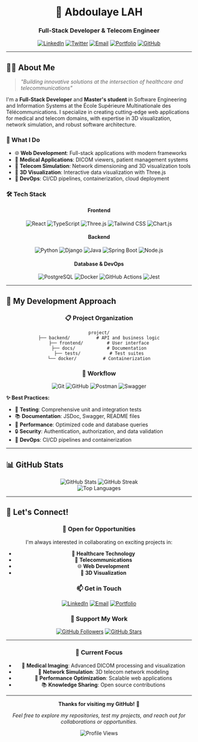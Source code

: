 <div align="center">
  
  # 🚀 Abdoulaye LAH
  
  ### Full-Stack Developer & Telecom Engineer
  
  [![LinkedIn](https://img.shields.io/badge/LinkedIn-0A66C2?style=for-the-badge&logo=linkedin&logoColor=white)](https://linkedin.com/in/ton-profil)
  [![Twitter](https://img.shields.io/badge/Twitter-1DA1F2?style=for-the-badge&logo=twitter&logoColor=white)](https://x.com/ton-profil)
  [![Email](https://img.shields.io/badge/Email-EA4335?style=for-the-badge&logo=gmail&logoColor=white)](mailto:ton.email@example.com)
  [![Portfolio](https://img.shields.io/badge/Portfolio-FF6B35?style=for-the-badge&logo=web&logoColor=white)](https://pycrafted.github.io)
  [![GitHub](https://img.shields.io/badge/GitHub-181717?style=for-the-badge&logo=github&logoColor=white)](https://github.com/pycrafted)
</div>

---

## 👨‍💻 About Me

> *"Building innovative solutions at the intersection of healthcare and telecommunications"*

I'm a **Full-Stack Developer** and **Master's student** in Software Engineering and Information Systems at the École Supérieure Multinationale des Télécommunications. I specialize in creating cutting-edge web applications for medical and telecom domains, with expertise in 3D visualization, network simulation, and robust software architecture.

### 🎯 What I Do
- 🌐 **Web Development**: Full-stack applications with modern frameworks
- 🏥 **Medical Applications**: DICOM viewers, patient management systems
- 📡 **Telecom Simulation**: Network dimensioning and 3D visualization tools
- 🎨 **3D Visualization**: Interactive data visualization with Three.js
- 🚀 **DevOps**: CI/CD pipelines, containerization, cloud deployment

### 🛠️ Tech Stack

<div align="center">
  
  #### Frontend
  ![React](https://img.shields.io/badge/React-20232A?style=for-the-badge&logo=react&logoColor=61DAFB)
  ![TypeScript](https://img.shields.io/badge/TypeScript-007ACC?style=for-the-badge&logo=typescript&logoColor=white)
  ![Three.js](https://img.shields.io/badge/Three.js-000000?style=for-the-badge&logo=three.js&logoColor=white)
  ![Tailwind CSS](https://img.shields.io/badge/Tailwind_CSS-38B2AC?style=for-the-badge&logo=tailwind-css&logoColor=white)
  ![Chart.js](https://img.shields.io/badge/Chart.js-FF6384?style=for-the-badge&logo=chart.js&logoColor=white)
  
  #### Backend
  ![Python](https://img.shields.io/badge/Python-3776AB?style=for-the-badge&logo=python&logoColor=white)
  ![Django](https://img.shields.io/badge/Django-092E20?style=for-the-badge&logo=django&logoColor=white)
  ![Java](https://img.shields.io/badge/Java-ED8B00?style=for-the-badge&logo=openjdk&logoColor=white)
  ![Spring Boot](https://img.shields.io/badge/Spring_Boot-6DB33F?style=for-the-badge&logo=spring&logoColor=white)
  ![Node.js](https://img.shields.io/badge/Node.js-339933?style=for-the-badge&logo=nodedotjs&logoColor=white)
  
  #### Database & DevOps
  ![PostgreSQL](https://img.shields.io/badge/PostgreSQL-316192?style=for-the-badge&logo=postgresql&logoColor=white)
  ![Docker](https://img.shields.io/badge/Docker-2496ED?style=for-the-badge&logo=docker&logoColor=white)
  ![GitHub Actions](https://img.shields.io/badge/GitHub_Actions-2088FF?style=for-the-badge&logo=github-actions&logoColor=white)
  ![Jest](https://img.shields.io/badge/Jest-C21325?style=for-the-badge&logo=jest&logoColor=white)
  
</div>

---

## 🎨 My Development Approach

<div align="center">
  
  ### 📋 Project Organization
  ```
  project/
  ├── backend/          # API and business logic
  ├── frontend/         # User interface
  ├── docs/            # Documentation
  ├── tests/           # Test suites
  └── docker/          # Containerization
  ```
  
  ### 🔄 Workflow
  ![Git](https://img.shields.io/badge/Git-F05032?style=for-the-badge&logo=git&logoColor=white)
  ![GitHub](https://img.shields.io/badge/GitHub-181717?style=for-the-badge&logo=github&logoColor=white)
  ![Postman](https://img.shields.io/badge/Postman-FF6C37?style=for-the-badge&logo=postman&logoColor=white)
  ![Swagger](https://img.shields.io/badge/Swagger-85EA2D?style=for-the-badge&logo=swagger&logoColor=black)
  
</div>

**✨ Best Practices:**
- 🧪 **Testing**: Comprehensive unit and integration tests
- 📚 **Documentation**: JSDoc, Swagger, README files
- 🚀 **Performance**: Optimized code and database queries
- 🔒 **Security**: Authentication, authorization, and data validation
- 🐳 **DevOps**: CI/CD pipelines and containerization

---

## 📊 GitHub Stats

<div align="center">
  <img src="https://github-readme-stats.vercel.app/api?username=pycrafted&show_icons=true&theme=radical&hide_border=true" alt="GitHub Stats"/>
  <img src="https://github-readme-streak-stats.herokuapp.com/?user=pycrafted&theme=radical&hide_border=true" alt="GitHub Streak"/>
</div>

<div align="center">
  <img src="https://github-readme-stats.vercel.app/api/top-langs/?username=pycrafted&layout=compact&theme=radical&hide_border=true" alt="Top Languages"/>
</div>

---

## 🤝 Let's Connect!

<div align="center">
  
  ### 💼 Open for Opportunities
  I'm always interested in collaborating on exciting projects in:
  - 🏥 **Healthcare Technology**
  - 📡 **Telecommunications**
  - 🌐 **Web Development**
  - 🎨 **3D Visualization**
  
  ### 📫 Get in Touch
  [![LinkedIn](https://img.shields.io/badge/LinkedIn-0A66C2?style=for-the-badge&logo=linkedin&logoColor=white)](https://linkedin.com/in/ton-profil)
  [![Email](https://img.shields.io/badge/Email-EA4335?style=for-the-badge&logo=gmail&logoColor=white)](mailto:ton.email@example.com)
  [![Portfolio](https://img.shields.io/badge/Portfolio-FF6B35?style=for-the-badge&logo=web&logoColor=white)](https://pycrafted.github.io)
  
  ### 🌟 Support My Work
  [![GitHub Followers](https://img.shields.io/github/followers/pycrafted?label=Follow&style=social)](https://github.com/pycrafted)
  [![GitHub Stars](https://img.shields.io/github/stars/pycrafted?label=Stars&style=social)](https://github.com/pycrafted)
  
</div>

---

<div align="center">
  
  ### 🎯 Current Focus
  - 🔬 **Medical Imaging**: Advanced DICOM processing and visualization
  - 📡 **Network Simulation**: 3D telecom network modeling
  - 🚀 **Performance Optimization**: Scalable web applications
  - 📚 **Knowledge Sharing**: Open source contributions
  
  ---
  
  **Thanks for visiting my GitHub!** 🚀
  
  *Feel free to explore my repositories, test my projects, and reach out for collaborations or opportunities.*
  
  ![Profile Views](https://komarev.com/ghpvc/?username=pycrafted&color=blueviolet&style=for-the-badge)
  
</div>
